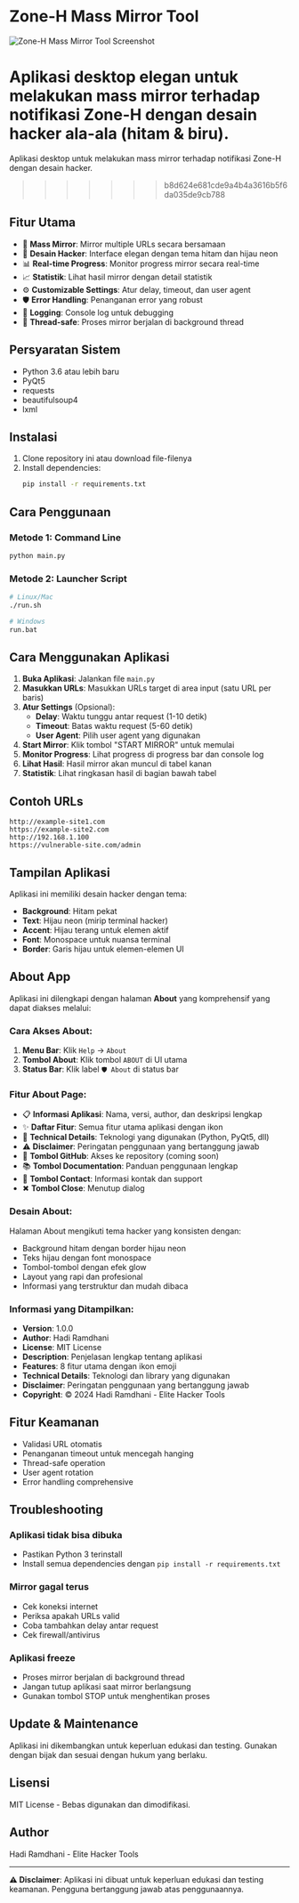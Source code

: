 # Zone-H Mass Mirror Tool

![Zone-H Mass Mirror Tool Screenshot](screenshot.png)

Aplikasi desktop elegan untuk melakukan mass mirror terhadap notifikasi Zone-H dengan desain hacker ala-ala (hitam & biru).
=======
Aplikasi desktop untuk melakukan mass mirror terhadap notifikasi Zone-H dengan desain hacker.
>>>>>>> b8d624e681cde9a4b4a3616b5f6da035de9cb788

## Fitur Utama

- 🎯 **Mass Mirror**: Mirror multiple URLs secara bersamaan
- 🎨 **Desain Hacker**: Interface elegan dengan tema hitam dan hijau neon
- 📊 **Real-time Progress**: Monitor progress mirror secara real-time
- 📈 **Statistik**: Lihat hasil mirror dengan detail statistik
- ⚙️ **Customizable Settings**: Atur delay, timeout, dan user agent
- 🛡️ **Error Handling**: Penanganan error yang robust
- 📝 **Logging**: Console log untuk debugging
- 🔄 **Thread-safe**: Proses mirror berjalan di background thread

## Persyaratan Sistem

- Python 3.6 atau lebih baru
- PyQt5
- requests
- beautifulsoup4
- lxml

## Instalasi

1. Clone repository ini atau download file-filenya
2. Install dependencies:
   ```bash
   pip install -r requirements.txt
   ```

## Cara Penggunaan

### Metode 1: Command Line
```bash
python main.py
```

### Metode 2: Launcher Script
```bash
# Linux/Mac
./run.sh

# Windows
run.bat
```

## Cara Menggunakan Aplikasi

1. **Buka Aplikasi**: Jalankan file `main.py`
2. **Masukkan URLs**: Masukkan URLs target di area input (satu URL per baris)
3. **Atur Settings** (Opsional):
   - **Delay**: Waktu tunggu antar request (1-10 detik)
   - **Timeout**: Batas waktu request (5-60 detik)
   - **User Agent**: Pilih user agent yang digunakan
4. **Start Mirror**: Klik tombol "START MIRROR" untuk memulai
5. **Monitor Progress**: Lihat progress di progress bar dan console log
6. **Lihat Hasil**: Hasil mirror akan muncul di tabel kanan
7. **Statistik**: Lihat ringkasan hasil di bagian bawah tabel

## Contoh URLs

```
http://example-site1.com
https://example-site2.com
http://192.168.1.100
https://vulnerable-site.com/admin
```

## Tampilan Aplikasi

Aplikasi ini memiliki desain hacker dengan tema:
- **Background**: Hitam pekat
- **Text**: Hijau neon (mirip terminal hacker)
- **Accent**: Hijau terang untuk elemen aktif
- **Font**: Monospace untuk nuansa terminal
- **Border**: Garis hijau untuk elemen-elemen UI

## About App

Aplikasi ini dilengkapi dengan halaman **About** yang komprehensif yang dapat diakses melalui:

### Cara Akses About:
1. **Menu Bar**: Klik `Help` → `About`
2. **Tombol About**: Klik tombol `ABOUT` di UI utama
3. **Status Bar**: Klik label `🛡️ About` di status bar

### Fitur About Page:
- 📋 **Informasi Aplikasi**: Nama, versi, author, dan deskripsi lengkap
- ✨ **Daftar Fitur**: Semua fitur utama aplikasi dengan ikon
- 🔧 **Technical Details**: Teknologi yang digunakan (Python, PyQt5, dll)
- ⚠️ **Disclaimer**: Peringatan penggunaan yang bertanggung jawab
- 🐙 **Tombol GitHub**: Akses ke repository (coming soon)
- 📚 **Tombol Documentation**: Panduan penggunaan lengkap
- 📧 **Tombol Contact**: Informasi kontak dan support
- ✖ **Tombol Close**: Menutup dialog

### Desain About:
Halaman About mengikuti tema hacker yang konsisten dengan:
- Background hitam dengan border hijau neon
- Teks hijau dengan font monospace
- Tombol-tombol dengan efek glow
- Layout yang rapi dan profesional
- Informasi yang terstruktur dan mudah dibaca

### Informasi yang Ditampilkan:
- **Version**: 1.0.0
- **Author**: Hadi Ramdhani
- **License**: MIT License
- **Description**: Penjelasan lengkap tentang aplikasi
- **Features**: 8 fitur utama dengan ikon emoji
- **Technical Details**: Teknologi dan library yang digunakan
- **Disclaimer**: Peringatan penggunaan yang bertanggung jawab
- **Copyright**: © 2024 Hadi Ramdhani - Elite Hacker Tools

## Fitur Keamanan

- Validasi URL otomatis
- Penanganan timeout untuk mencegah hanging
- Thread-safe operation
- User agent rotation
- Error handling comprehensive

## Troubleshooting

### Aplikasi tidak bisa dibuka
- Pastikan Python 3 terinstall
- Install semua dependencies dengan `pip install -r requirements.txt`

### Mirror gagal terus
- Cek koneksi internet
- Periksa apakah URLs valid
- Coba tambahkan delay antar request
- Cek firewall/antivirus

### Aplikasi freeze
- Proses mirror berjalan di background thread
- Jangan tutup aplikasi saat mirror berlangsung
- Gunakan tombol STOP untuk menghentikan proses

## Update & Maintenance

Aplikasi ini dikembangkan untuk keperluan edukasi dan testing. Gunakan dengan bijak dan sesuai dengan hukum yang berlaku.

## Lisensi

MIT License - Bebas digunakan dan dimodifikasi.

## Author

Hadi Ramdhani - Elite Hacker Tools

---
**⚠️ Disclaimer**: Aplikasi ini dibuat untuk keperluan edukasi dan testing keamanan. Pengguna bertanggung jawab atas penggunaannya.
